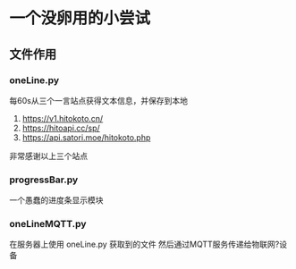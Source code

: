 # 一个没卵用的小尝试

## 文件作用
### oneLine.py
每60s从三个一言站点获得文本信息，并保存到本地
1. https://v1.hitokoto.cn/
2. https://hitoapi.cc/sp/
3. https://api.satori.moe/hitokoto.php

非常感谢以上三个站点

### progressBar.py
一个愚蠢的进度条显示模块

### oneLineMQTT.py
在服务器上使用 oneLine.py 获取到的文件
然后通过MQTT服务传递给物联网?设备
